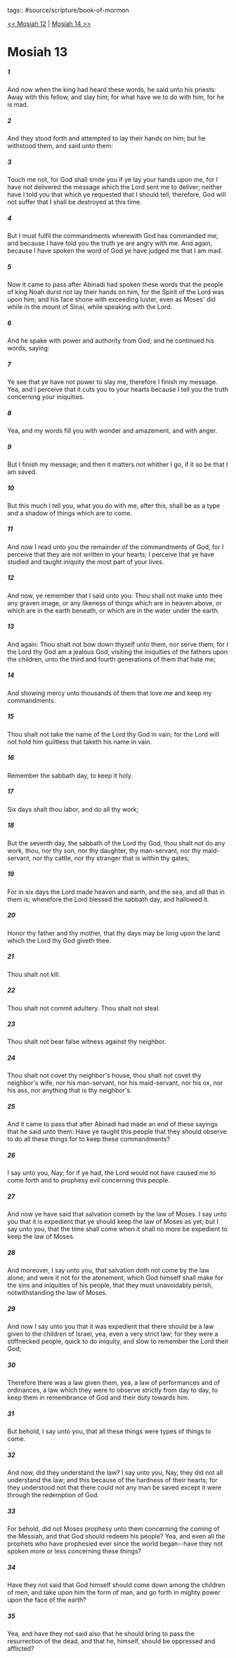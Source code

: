 tags:: #source/scripture/book-of-mormon

[<< Mosiah 12](source/scripture/book-of-mormon/08_Mosiah/Mosiah_12.md) | [Mosiah 14 >>](source/scripture/book-of-mormon/08_Mosiah/Mosiah_14.md)

# Mosiah 13

##### 1

And now when the king had heard these words, he said unto his priests: Away with this fellow, and slay him; for what have we to do with him, for he is mad.

##### 2

And they stood forth and attempted to lay their hands on him; but he withstood them, and said unto them:

##### 3

Touch me not, for God shall smite you if ye lay your hands upon me, for I have not delivered the message which the Lord sent me to deliver; neither have I told you that which ye requested that I should tell; therefore, God will not suffer that I shall be destroyed at this time.

##### 4

But I must fulfil the commandments wherewith God has commanded me; and because I have told you the truth ye are angry with me. And again, because I have spoken the word of God ye have judged me that I am mad.

##### 5

Now it came to pass after Abinadi had spoken these words that the people of king Noah durst not lay their hands on him, for the Spirit of the Lord was upon him; and his face shone with exceeding luster, even as Moses' did while in the mount of Sinai, while speaking with the Lord.

##### 6

And he spake with power and authority from God; and he continued his words, saying:

##### 7

Ye see that ye have not power to slay me, therefore I finish my message. Yea, and I perceive that it cuts you to your hearts because I tell you the truth concerning your iniquities.

##### 8

Yea, and my words fill you with wonder and amazement, and with anger.

##### 9

But I finish my message; and then it matters not whither I go, if it so be that I am saved.

##### 10

But this much I tell you, what you do with me, after this, shall be as a type and a shadow of things which are to come.

##### 11

And now I read unto you the remainder of the commandments of God, for I perceive that they are not written in your hearts; I perceive that ye have studied and taught iniquity the most part of your lives.

##### 12

And now, ye remember that I said unto you: Thou shall not make unto thee any graven image, or any likeness of things which are in heaven above, or which are in the earth beneath, or which are in the water under the earth.

##### 13

And again: Thou shalt not bow down thyself unto them, nor serve them; for I the Lord thy God am a jealous God, visiting the iniquities of the fathers upon the children, unto the third and fourth generations of them that hate me;

##### 14

And showing mercy unto thousands of them that love me and keep my commandments.

##### 15

Thou shalt not take the name of the Lord thy God in vain; for the Lord will not hold him guiltless that taketh his name in vain.

##### 16

Remember the sabbath day, to keep it holy.

##### 17

Six days shalt thou labor, and do all thy work;

##### 18

But the seventh day, the sabbath of the Lord thy God, thou shalt not do any work, thou, nor thy son, nor thy daughter, thy man-servant, nor thy maid-servant, nor thy cattle, nor thy stranger that is within thy gates;

##### 19

For in six days the Lord made heaven and earth, and the sea, and all that in them is; wherefore the Lord blessed the sabbath day, and hallowed it.

##### 20

Honor thy father and thy mother, that thy days may be long upon the land which the Lord thy God giveth thee.

##### 21

Thou shalt not kill.

##### 22

Thou shalt not commit adultery. Thou shalt not steal.

##### 23

Thou shalt not bear false witness against thy neighbor.

##### 24

Thou shalt not covet thy neighbor's house, thou shalt not covet thy neighbor's wife, nor his man-servant, nor his maid-servant, nor his ox, nor his ass, nor anything that is thy neighbor's.

##### 25

And it came to pass that after Abinadi had made an end of these sayings that he said unto them: Have ye taught this people that they should observe to do all these things for to keep these commandments?

##### 26

I say unto you, Nay; for if ye had, the Lord would not have caused me to come forth and to prophesy evil concerning this people.

##### 27

And now ye have said that salvation cometh by the law of Moses. I say unto you that it is expedient that ye should keep the law of Moses as yet; but I say unto you, that the time shall come when it shall no more be expedient to keep the law of Moses.

##### 28

And moreover, I say unto you, that salvation doth not come by the law alone; and were it not for the atonement, which God himself shall make for the sins and iniquities of his people, that they must unavoidably perish, notwithstanding the law of Moses.

##### 29

And now I say unto you that it was expedient that there should be a law given to the children of Israel, yea, even a very strict law; for they were a stiffnecked people, quick to do iniquity, and slow to remember the Lord their God;

##### 30

Therefore there was a law given them, yea, a law of performances and of ordinances, a law which they were to observe strictly from day to day, to keep them in remembrance of God and their duty towards him.

##### 31

But behold, I say unto you, that all these things were types of things to come.

##### 32

And now, did they understand the law? I say unto you, Nay, they did not all understand the law; and this because of the hardness of their hearts; for they understood not that there could not any man be saved except it were through the redemption of God.

##### 33

For behold, did not Moses prophesy unto them concerning the coming of the Messiah, and that God should redeem his people? Yea, and even all the prophets who have prophesied ever since the world began--have they not spoken more or less concerning these things?

##### 34

Have they not said that God himself should come down among the children of men, and take upon him the form of man, and go forth in mighty power upon the face of the earth?

##### 35

Yea, and have they not said also that he should bring to pass the resurrection of the dead, and that he, himself, should be oppressed and afflicted?
